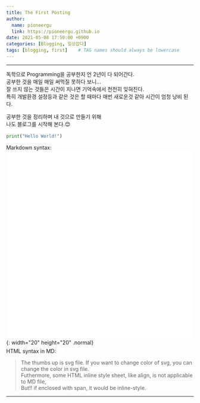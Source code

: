 ```yaml
---
title: The First Posting
author:
  name: pioneergu
  link: https://pioneergu.github.io
date: 2021-05-08 17:50:00 +0900
categories: [Blogging, 일상잡다]
tags: [blogging, first]    # TAG names should always be lowercase
---
```


---
독학으로 Programming을 공부한지 언 2년이 다 되어간다.  
공부한 것을 매일 매일 써먹질 못하다 보니...  
잘 쓰지 않는 것들은 시간이 지나면 기억속에서 천천히 잊혀진다.  
특히 개발환경 설정등과 같은 것은 할 때마다 매번 새로운것 같아 시간이 엄청 낭비 된다.
  
공부한 것을 정리하며 내 것으로 만들기 위해  
나도 블로그를 시작해 본다.😊  
```python
print("Hello World!")
```

Markdown syntax: ![thumbs-up-regular](/assets/svg/thumbs-up-regular-white.svg){: width="20" height="20" .normal}  
HTML syntax in MD: <span><img src="/assets/svg/thumbs-up-regular-white.svg" width="20" height="20"></span>  
>The thumbs up is svg file.
>If you want to change color of svg, you can change the color in svg file.  
>Futhermore, some HTML inline style sheet, like align, is not applicable to MD file,  
>But!! if enclosed with span, it would be inline-style.

---